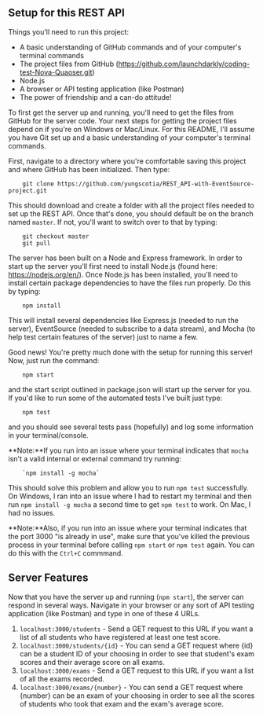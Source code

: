 ## Setup for this REST API

Things you'll need to run this project:
* A basic understanding of GitHub commands and of your computer's terminal commands
* The project files from GitHub (https://github.com/launchdarkly/coding-test-Nova-Quaoser.git)
* Node.js
* A browser or API testing application (like Postman)
* The power of friendship and a can-do attitude!


To first get the server up and running, you'll need to get the files from GitHub for the server code. Your next steps for getting the project files depend on if you're on Windows or Mac/Linux. For this README, I'll assume you have Git set up and a basic understanding of your computer's terminal commands.

First, navigate to a directory where you're comfortable saving this project and where GitHub has been initialized. Then type:

        git clone https://github.com/yungscotia/REST_API-with-EventSource-project.git

This should download and create a folder with all the project files needed to set up the REST API. Once that's done, you should default be on the branch named `master`. If not, you'll want to switch over to that by typing:

        git checkout master
        git pull

The server has been built on a Node and Express framework. In order to start up the server you'll first need to install Node.js (found here: https://nodejs.org/en/). Once Node.js has been installed, you'll need to install certain package dependencies to have the files run properly. Do this by typing:

        npm install

This will install several dependencies like Express.js (needed to run the server), EventSource (needed to subscribe to a data stream), and Mocha (to help test certain features of the server) just to name a few. 

Good news! You're pretty much done with the setup for running this server! Now, just run the command:

        npm start

and the start script outlined in package.json will start up the server for you. If you'd like to run some of the automated tests I've built just type:

        npm test

and you should see several tests pass (hopefully) and log some information in your terminal/console. 

**Note:**If you run into an issue where your terminal indicates that `mocha` isn't a valid internal or external command try running:

        `npm install -g mocha`

This should solve this problem and allow you to run `npm test` successfully. On Windows, I ran into an issue where I had to restart my terminal and then run `npm install -g mocha` a second time to get `npm test` to work. On Mac, I had no issues.

**Note:**Also, if you run into an issue where your terminal indicates that the port 3000 "is already in use", make sure that you've killed the previous process in your terminal before calling `npm start` or `npm test` again. You can do this with the `Ctrl+C` commmand.

## Server Features

Now that you have the server up and running (`npm start`), the server can respond in several ways. Navigate in your browser or any sort of API testing application (like Postman) and type in one of these 4 URLs.

1. `localhost:3000/students` - Send a GET request to this URL if you want a list of all students who have registered at least one test score.
2. `localhost:3000/students/{id}` - You can send a GET request where {id} can be a student ID of your choosing in order to see that student's exam scores and their average score on all exams.
3. `localhost:3000/exams` - Send a GET request to this URL if you want a list of all the exams recorded.
4. `localhost:3000/exams/{number}` - You can send a GET request where {number} can be an exam of your choosing in order to see all the scores of students who took that exam and the exam's average score.

